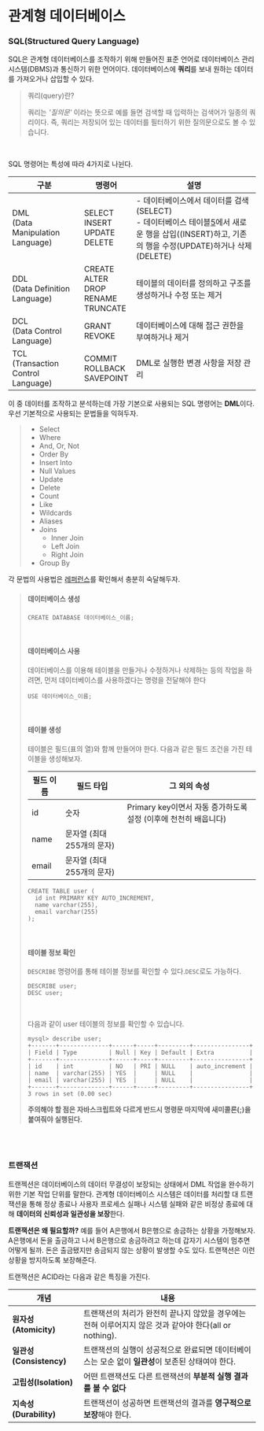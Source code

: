 # 관계형 데이터베이스



### SQL(Structured Query Language)

SQL은 관계형 데이터베이스를 조작하기 위해 만들어진 표준 언어로 데이터베이스 관리 시스템(DBMS)과 통신하기 위한 언어이다. 데이터베이스에 **쿼리**를 보내 원하는 데이터를 가져오거나 삽입할 수 있다. 

> 쿼리(query)란?
>
> 쿼리는 *'질의문'* 이라는 뜻으로 예를 들면 검색할 때 입력하는 검색어가 일종의 쿼리이다. 즉, 쿼리는 저장되어 있는 데이터를 필터하기 위한 질의문으로도 볼 수 있습니다.

<br>

SQL 명령어는 특성에 따라 4가지로 나뉜다.

| 구분                                    | 명령어                                                | 설명                                                         |
| --------------------------------------- | ----------------------------------------------------- | ------------------------------------------------------------ |
| DML<br />(Data Manipulation Language)   | SELECT<br />INSERT<br />UPDATE<br />DELETE            | - 데이터베이스에서 데이터를 검색(SELECT)<br />- 데이터베이스 테이블[5](https://thebook.io/006977/ch01/01/05/01-01/#footnote-393179-5)에서 새로운 행을 삽입((INSERT)하고, 기존의 행을 수정(UPDATE)하거나 삭제(DELETE) |
| DDL<br />(Data Definition Language)     | CREATE<br />ALTER<br />DROP<br />RENAME<br />TRUNCATE | 테이블의 데이터를 정의하고 구조를 생성하거나 수정 또는 제거  |
| DCL<br />(Data Control Language)        | GRANT<br />REVOKE                                     | 데이터베이스에 대해 접근 권한을 부여하거나 제거              |
| TCL<br />(Transaction Control Language) | COMMIT<br />ROLLBACK<br />SAVEPOINT                   | DML로 실행한 변경 사항을 저장 관리                           |

이 중 데이터를 조작하고 분석하는데 가장 기본으로 사용되는 SQL 명령어는 **DML**이다. 우선 기본적으로 사용되는 문법들을 익혀두자.

> - Select
> - Where
> - And, Or, Not
> - Order By
> - Insert Into
> - Null Values
> - Update
> - Delete
> - Count
> - Like
> - Wildcards
> - Aliases
> - Joins
>   - Inner Join
>   - Left Join
>   - Right Join
> - Group By

각 문법의 사용법은 [레퍼런스](https://www.w3schools.com/sql/default.asp)를 확인해서 충분히 숙달해두자.



> #### 데이터베이스 생성
>
> ```
> CREATE DATABASE 데이터베이스_이름;
> ```
>
> <br>
>
> #### 데이터베이스 사용
>
> 데이터베이스를 이용해 테이블을 만들거나 수정하거나 삭제하는 등의 작업을 하려면, 먼저 데이터베이스를 사용하겠다는 명령을 전달해야 한다
>
> ```
> USE 데이터베이스_이름;
> ```
>
> <br>
>
> #### 테이블 생성
>
> 테이블은 필드(표의 열)와 함께 만들어야 한다. 다음과 같은 필드 조건을 가진 테이블을 생성해보자.
>
> | 필드 이름 | 필드 타입                  | 그 외의 속성                                                 |
> | --------- | -------------------------- | ------------------------------------------------------------ |
> | id        | 숫자                       | Primary key이면서 자동 증가하도록 설정 (이후에 천천히 배웁니다) |
> | name      | 문자열 (최대 255개의 문자) |                                                              |
> | email     | 문자열 (최대 255개의 문자) |                                                              |
>
> ```
> CREATE TABLE user (
>   id int PRIMARY KEY AUTO_INCREMENT,
>   name varchar(255),
>   email varchar(255)
> );
> ```
>
> <br>
>
> #### 테이블 정보 확인
>
> `DESCRIBE` 명령어를 통해 테이블 정보를 확인할 수 있다.`DESC`로도 가능하다.
>
> ```
> DESCRIBE user;
> DESC user;
> ```
>
> <br>
>
> 다음과 같이 user 테이블의 정보를 확인할 수 있습니다.
>
> ```
> mysql> describe user;
> +-------+--------------+------+-----+---------+----------------+
> | Field | Type         | Null | Key | Default | Extra          |
> +-------+--------------+------+-----+---------+----------------+
> | id    | int          | NO   | PRI | NULL    | auto_increment |
> | name  | varchar(255) | YES  |     | NULL    |                |
> | email | varchar(255) | YES  |     | NULL    |                |
> +-------+--------------+------+-----+---------+----------------+
> 3 rows in set (0.00 sec)
> ```
>
> 
>
> **주의해야 할 점은 자바스크립트와 다르게 반드시 명령문 마지막에 새미콜론(;)을 붙여줘야 실행된다.**



<br>

<br>

### 트랜잭션

트랜젝션은 데이터베이스의 데이터 무결성이 보장되는 상태에서 DML 작업을 완수하기 위한 기본 작업 단위를 말한다. 관계형 데이터베이스 시스템은 데이터를 처리할 대 트랜잭션을 통해 정상 종료나 사용자 프로세스 실패나 시스템 실패와 같은 비정상 종료에 대해 **데이터의 신뢰성과 일관성을 보장**한다. <br>

**트랜잭션은 왜 필요할까?** 예를 들어 A은행에서 B은행으로 송금하는 상황을 가정해보자. A은행에서 돈을 출금하고 나서 B은행으로 송금하려고 하는데 갑자기 시스템이 멈추면 어떻게 될까. 돈은 출금됐지만 송금되지 않는 상황이 발생할 수도 있다. 트랜잭션은 이런 상황을 방지하도록 보장해준다.

트랜잭션은 ACID라는 다음과 같은 특징을 가진다.

| 개념                    | 내용                                                         |
| ----------------------- | ------------------------------------------------------------ |
| **원자성(Atomicity)**   | 트랜잭션의 처리가 완전히 끝나지 않았을 경우에는 전혀 이루어지지 않은 것과 같아야 한다(all or nothing). |
| **일관성(Consistency)** | 트랜잭션의 실행이 성공적으로 완료되면 데이터베이스는 모순 없이 **일관성**이 보존된 상태여야 한다. |
| **고립성(Isolation)**   | 어떤 트랜잭션도 다른 트랜잭션의 **부분적 실행 결과를 볼 수 없다** |
| **지속성(Durability)**  | 트랜잭션이 성공하면 트랜잭션의 결과를 **영구적으로 보장**해야 한다. |


